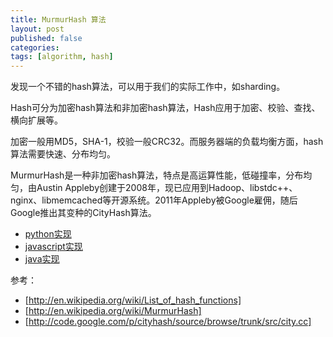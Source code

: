 ```yaml
---
title: MurmurHash 算法
layout: post
published: false
categories:
tags: [algorithm, hash]
---
```


发现一个不错的hash算法，可以用于我们的实际工作中，如sharding。

Hash可分为加密hash算法和非加密hash算法，Hash应用于加密、校验、查找、横向扩展等。

加密一般用MD5，SHA-1，校验一般CRC32。而服务器端的负载均衡方面，hash算法需要快速、分布均匀。

MurmurHash是一种非加密hash算法，特点是高运算性能，低碰撞率，分布均匀，由Austin Appleby创建于2008年，现已应用到Hadoop、libstdc++、nginx、libmemcached等开源系统。2011年Appleby被Google雇佣，随后Google推出其变种的CityHash算法。

* [python实现](http://code.google.com/p/pyfasthash/)
* [javascript实现](https://github.com/garycourt/murmurhash-js)
* [java实现](http://docs.guava-libraries.googlecode.com/git/javadoc/com/google/common/hash/Hashing.html)

参考：

* [http://en.wikipedia.org/wiki/List_of_hash_functions]
* [http://en.wikipedia.org/wiki/MurmurHash]
* [http://code.google.com/p/cityhash/source/browse/trunk/src/city.cc]
